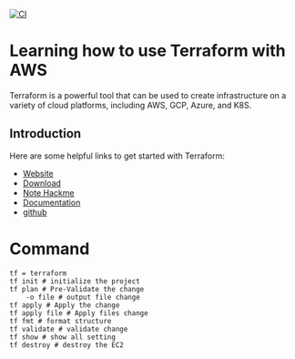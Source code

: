 [![CI](https://github.com/t985026/terraform-aws/actions/workflows/ci.yaml/badge.svg)](https://github.com/t985026/terraform-aws/actions/workflows/ci.yaml)

# Learning how to use Terraform with AWS
Terraform is a powerful tool that can be used to create infrastructure on a variety of cloud platforms, including AWS, GCP, Azure, and K8S.

## Introduction
Here are some helpful links to get started with Terraform:

- [Website](https://www.terraform.io/)
- [Download](https://developer.hashicorp.com/terraform/downloads)
- [Note Hackme](https://hackmd.io/@mup4qjbeSN2nvoW2hM_GnA/rJRGdVZZ3)
- [Documentation](https://www.terraform.io/docs/)
- [github](https://github.com/hashicorp/terraform)

# Command

```
tf = terraform
tf init # initialize the project
tf plan # Pre-Validate the change
    -o file # output file change
tf apply # Apply the change
tf apply file # Apply files change
tf fmt # format structure
tf validate # validate change
tf show # show all setting
tf destroy # destroy the EC2
```
